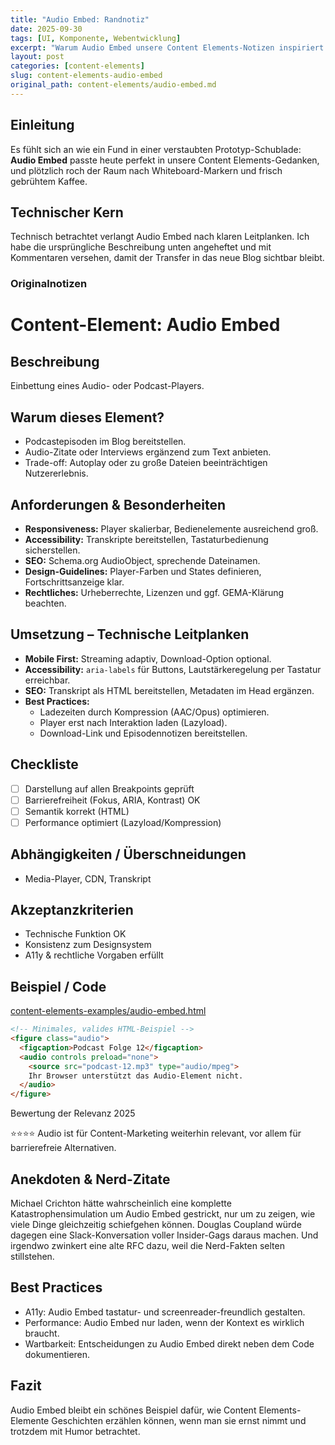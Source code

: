```yaml
---
title: "Audio Embed: Randnotiz"
date: 2025-09-30
tags: [UI, Komponente, Webentwicklung]
excerpt: "Warum Audio Embed unsere Content Elements-Notizen inspiriert."
layout: post
categories: [content-elements]
slug: content-elements-audio-embed
original_path: content-elements/audio-embed.md
---
```


## Einleitung
Es fühlt sich an wie ein Fund in einer verstaubten Prototyp-Schublade: **Audio Embed** passte heute perfekt in unsere Content Elements-Gedanken, und plötzlich roch der Raum nach Whiteboard-Markern und frisch gebrühtem Kaffee.

## Technischer Kern
Technisch betrachtet verlangt Audio Embed nach klaren Leitplanken. Ich habe die ursprüngliche Beschreibung unten angeheftet und mit Kommentaren versehen, damit der Transfer in das neue Blog sichtbar bleibt.

### Originalnotizen
# Content-Element: Audio Embed

## Beschreibung
Einbettung eines Audio- oder Podcast-Players.

## Warum dieses Element?
- Podcastepisoden im Blog bereitstellen.
- Audio-Zitate oder Interviews ergänzend zum Text anbieten.
- Trade-off: Autoplay oder zu große Dateien beeinträchtigen Nutzererlebnis.

## Anforderungen & Besonderheiten
- **Responsiveness:** Player skalierbar, Bedienelemente ausreichend groß.
- **Accessibility:** Transkripte bereitstellen, Tastaturbedienung sicherstellen.
- **SEO:** Schema.org AudioObject, sprechende Dateinamen.
- **Design-Guidelines:** Player-Farben und States definieren, Fortschrittsanzeige klar.
- **Rechtliches:** Urheberrechte, Lizenzen und ggf. GEMA-Klärung beachten.

## Umsetzung – Technische Leitplanken
- **Mobile First:** Streaming adaptiv, Download-Option optional.
- **Accessibility:** `aria-labels` für Buttons, Lautstärkeregelung per Tastatur erreichbar.
- **SEO:** Transkript als HTML bereitstellen, Metadaten im Head ergänzen.
- **Best Practices:**
  - Ladezeiten durch Kompression (AAC/Opus) optimieren.
  - Player erst nach Interaktion laden (Lazyload).
  - Download-Link und Episodennotizen bereitstellen.

## Checkliste
- [ ] Darstellung auf allen Breakpoints geprüft
- [ ] Barrierefreiheit (Fokus, ARIA, Kontrast) OK
- [ ] Semantik korrekt (HTML)
- [ ] Performance optimiert (Lazyload/Kompression)

## Abhängigkeiten / Überschneidungen
- Media-Player, CDN, Transkript

## Akzeptanzkriterien
- Technische Funktion OK
- Konsistenz zum Designsystem
- A11y & rechtliche Vorgaben erfüllt

## Beispiel / Code
[content-elements-examples/audio-embed.html](../content-elements-examples/audio-embed.html)

```html
<!-- Minimales, valides HTML-Beispiel -->
<figure class="audio">
  <figcaption>Podcast Folge 12</figcaption>
  <audio controls preload="none">
    <source src="podcast-12.mp3" type="audio/mpeg">
    Ihr Browser unterstützt das Audio-Element nicht.
  </audio>
</figure>
```

Bewertung der Relevanz 2025

⭐⭐⭐⭐ Audio ist für Content-Marketing weiterhin relevant, vor allem für barrierefreie Alternativen.

## Anekdoten & Nerd-Zitate
Michael Crichton hätte wahrscheinlich eine komplette Katastrophensimulation um Audio Embed gestrickt, nur um zu zeigen, wie viele Dinge gleichzeitig schiefgehen können. Douglas Coupland würde dagegen eine Slack-Konversation voller Insider-Gags daraus machen. Und irgendwo zwinkert eine alte RFC dazu, weil die Nerd-Fakten selten stillstehen.

## Best Practices
- A11y: Audio Embed tastatur- und screenreader-freundlich gestalten.
- Performance: Audio Embed nur laden, wenn der Kontext es wirklich braucht.
- Wartbarkeit: Entscheidungen zu Audio Embed direkt neben dem Code dokumentieren.

## Fazit
Audio Embed bleibt ein schönes Beispiel dafür, wie Content Elements-Elemente Geschichten erzählen können, wenn man sie ernst nimmt und trotzdem mit Humor betrachtet.
